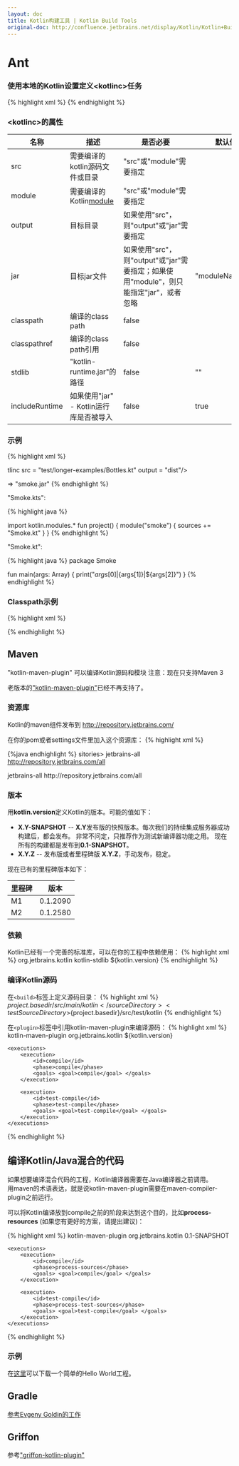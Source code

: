 ```yaml
---
layout: doc
title: Kotlin构建工具 | Kotlin Build Tools
original-doc: http://confluence.jetbrains.net/display/Kotlin/Kotlin+Build+Tools
---
```


# Ant

### 使用本地的Kotlin设置定义&lt;kotlinc&gt;任务

{% highlight xml %}
<taskdef resource="org/jetbrains/jet/buildtools/ant/antlib.xml" classpath="${kotlin.home}/lib/kotlin-ant.jar"/>
{% endhighlight %}

### &lt;kotlinc&gt;的属性

| 名称           |    描述                                 |    是否必要            |   默认值    |
| ---            |    ---                                  |    ---                 |    ---      |
| src            | 需要编译的kotlin源码文件或目录          | "src"或"module"需要指定|             |
| module         | 需要编译的Kotlin[module](posts/modules) | "src"或"module"需要指定|             |
| output         | 目标目录                                | 如果使用"src"，则"output"或"jar"需要指定 | |
| jar            | 目标jar文件                             | 如果使用"src"，则"output"或"jar"需要指定；如果使用"module"，则只能指定"jar"，或者忽略 | "moduleName.jar" |
| classpath      | 编译的class path                        | false                  |      |
| classpathref   | 编译的class path引用                    | false                  |      |
| stdlib         | "kotlin-runtime.jar"的路径              | false                  | ""   |
| includeRuntime | 如果使用"jar" - Kotlin运行库是否被导入  | false                  | true |


### 示例

{% highlight xml %}

tlinc src = "test/longer-examples/Bottles.kt" output = "dist"/> 
<kotlinc src = "test/longer-examples" output = "dist"/> 
 
<kotlinc src = "test/longer-examples/Bottles.kt" jar = "dist.jar"/> 
<kotlinc src = "test/longer-examples" jar = "dist.jar"/> 
 
<kotlinc module = "test/modules/smoke/Smoke.kts" jar = "dist.jar"/> 
<kotlinc module = "test/modules/smoke/Smoke.kts"/> => "smoke.jar"
{% endhighlight %}

"Smoke.kts":

{% highlight java %}

import kotlin.modules.* 
fun project() { 
    module("smoke") { 
        sources += "Smoke.kt"
    }
}
{% endhighlight %} <!--*-->

"Smoke.kt":

{% highlight java %}
package Smoke 
  
fun main(args: Array<String>) { 
    print("${args[0]}|${args[1]}|${args[2]}") 
}
{% endhighlight %} <!--[]() -->

### Classpath示例
{% highlight xml %}
<path id="junit-jar"> 
    <fileset file="lib/junit.jar"/> 
</path> 
  
<kotlinc src = "src/unit-tests" jar = "tests.jar" classpath = "lib/junit.jar"/>
  
<kotlinc src = "src/unit-tests" jar = "tests.jar" classpathref = "junit-jar"/> 
  
<kotlinc src = "src/unit-tests" jar = "tests.jar"> 
    <classpath> 
        <path refid="junit-jar"/> 
    </classpath> 
</kotlinc> 
  
<kotlinc src = "src/unit-tests" jar = "tests.jar"> 
    <classpath> 
        <fileset file="lib/junit.jar"/> 
    </classpath> 
</kotlinc>
{% endhighlight %}


## Maven

"kotlin-maven-plugin" 可以编译Kotlin源码和模块
注意：现在只支持Maven 3

<div class="warn">
老版本的<a href="http://evgeny-goldin.com/wiki/Kotlin-maven-plugin">"kotlin-maven-plugin"</a>已经不再支持了。
</div>

### 资源库
Kotlin的maven组件发布到 <http://repository.jetbrains.com/>

在你的pom或者settings文件里加入这个资源库：
{% highlight xml %}

{%java  endhighlight %}
sitories>
    <repository>
        <id>jetbrains-all</id>
        <url>http://repository.jetbrains.com/all</url>
    </repository>
</repositories>
  
<pluginRepositories>
    <pluginRepository>
        <id>jetbrains-all</id>
        <url>http://repository.jetbrains.com/all</url>
    </pluginRepository>
</pluginRepositories>

### 版本
用**kotlin.version**定义Kotlin的版本。可能的值如下：
* **X.Y-SNAPSHOT** -- **X.Y**发布版的快照版本。每次我们的持续集成服务器成功构建后，都会发布。
  非常不问定，只推荐作为测试新编译器功能之用。
  现在所有的构建都是发布到**0.1-SNAPSHOT**。
* **X.Y.Z** -- 发布版或者里程碑版 **X.Y.Z**，手动发布，稳定。

现在已有的里程碑版本如下：

| 里程碑   | 版本     |
| ---      | ---      |
| M1       | 0.1.2090 |
| M2       | 0.1.2580 |


### 依赖
Kotlin已经有一个完善的标准库，可以在你的工程中依赖使用：
{% highlight xml %}
<dependencies> 
    <dependency> 
        <groupId>org.jetbrains.kotlin</groupId> 
        <artifactId>kotlin-stdlib</artifactId> 
        <version>${kotlin.version}</version> 
    </dependency> 
</dependencies>
{% endhighlight %}

### 编译Kotlin源码

在`<build>`标签上定义源码目录：
{% highlight xml %}
<sourceDirectory>${project.basedir}/src/main/kotlin</sourceDirectory> 
<testSourceDirectory>${project.basedir}/src/test/kotlin</testSourceDirectory>
{% endhighlight %}

在`<plugin>`标签中引用kotlin-maven-plugin来编译源码： 
{% highlight xml %}
<plugin> 
    <artifactId>kotlin-maven-plugin</artifactId> 
    <groupId>org.jetbrains.kotlin</groupId> 
    <version>${kotlin.version}</version> 
  
    <executions> 
        <execution> 
            <id>compile</id> 
            <phase>compile</phase> 
            <goals> <goal>compile</goal> </goals> 
        </execution> 
  
        <execution> 
            <id>test-compile</id> 
            <phase>test-compile</phase> 
            <goals> <goal>test-compile</goal> </goals> 
        </execution> 
    </executions> 
</plugin>
{% endhighlight %}

## 编译Kotlin/Java混合的代码
如果想要编译混合代码的工程，Kotlin编译器需要在Java编译器之前调用。  
用maven的术语表达，就是说kotlin-maven-plugin需要在maven-compiler-plugin之前运行。

可以将Kotlin编译放到compile之前的阶段来达到这个目的，比如**process-resources** (如果您有更好的方案，请提出建议)：

{% highlight xml %}
<plugin> 
    <artifactId>kotlin-maven-plugin</artifactId> 
    <groupId>org.jetbrains.kotlin</groupId> 
    <version>0.1-SNAPSHOT</version> 
  
    <executions> 
        <execution> 
            <id>compile</id> 
            <phase>process-sources</phase> 
            <goals> <goal>compile</goal> </goals> 
        </execution> 
  
        <execution> 
            <id>test-compile</id> 
            <phase>process-test-sources</phase> 
            <goals> <goal>test-compile</goal> </goals> 
        </execution> 
    </executions> 
</plugin>
{% endhighlight %}

### 示例
在[这里](http://confluence.jetbrains.net/download/attachments/45253645/maven-hello-world-examples.zip?version=2&modificationDate=1339408978000)可以下载一个简单的Hello World工程。


## Gradle
[参考Evgeny Goldin的工作](http://evgeny-goldin.com/blog/gradle-kotlin-teamcity-console/)


## Griffon
参考["griffon-kotlin-plugin"](https://github.com/griffon/griffon-kotlin-plugin)


